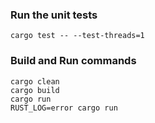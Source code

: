 ### Run the unit tests
```
cargo test -- --test-threads=1
```

### Build and Run commands
```
cargo clean
cargo build
cargo run
RUST_LOG=error cargo run
```